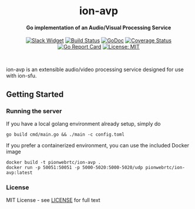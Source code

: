 <h1 align="center">
  <br>
  ion-avp
  <br>
</h1>
<h4 align="center">Go implementation of an Audio/Visual Processing Service</h4>
<p align="center">
  <a href="http://gophers.slack.com/messages/pion"><img src="https://img.shields.io/badge/join-us%20on%20slack-gray.svg?longCache=true&logo=slack&colorB=brightgreen" alt="Slack Widget"></a>
  <a href="https://travis-ci.org/pion/ion-avp"><img src="https://travis-ci.org/pion/ion-avp.svg?branch=master" alt="Build Status"></a>
  <a href="https://pkg.go.dev/github.com/pion/ion-avp"><img src="https://godoc.org/github.com/pion/ion-avp?status.svg" alt="GoDoc"></a>
  <a href="https://codecov.io/gh/pion/ion-avp"><img src="https://codecov.io/gh/pion/ion-avp/branch/master/graph/badge.svg" alt="Coverage Status"></a>
  <a href="https://goreportcard.com/report/github.com/pion/ion-avp"><img src="https://goreportcard.com/badge/github.com/pion/ion-avp" alt="Go Report Card"></a>
  <a href="LICENSE"><img src="https://img.shields.io/badge/License-MIT-yellow.svg" alt="License: MIT"></a>
</p>
<br>

ion-avp is an extensible audio/video processing service designed for use with ion-sfu.

## Getting Started

### Running the server

If you have a local golang environment already setup, simply do

```
go build cmd/main.go && ./main -c config.toml
```

If you prefer a containerized environment, you can use the included Docker image

```
docker build -t pionwebrtc/ion-avp .
docker run -p 50051:50051 -p 5000-5020:5000-5020/udp pionwebrtc/ion-avp:latest
```

### License

MIT License - see [LICENSE](LICENSE) for full text
